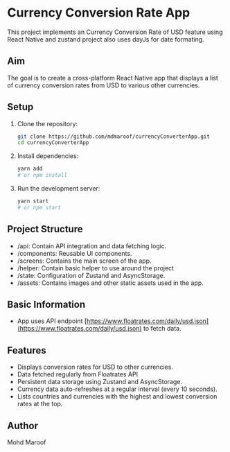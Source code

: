 # Currency Conversion Rate App

This project implements an Currency Conversion Rate of USD feature using React Native and zustand project also uses dayJs for date formating.

## Aim

The goal is to create a cross-platform React Native app that displays a list of currency conversion rates from USD to various other currencies.

## Setup

1. Clone the repository:

   ```bash
   git clone https://github.com/mdmaroof/currencyConverterApp.git
   cd currencyConverterApp
   ```

2. Install dependencies:

   ```bash
   yarn add
   # or npm install
   ```

3. Run the development server:

   ```bash
   yarn start
   # or npm start
   ```

## Project Structure

- /api: Contain API integration and data fetching logic.
- /components: Reusable UI components.
- /screens: Contains the main screen of the app.
- /helper: Contain basic helper to use around the project
- /state: Configuration of Zustand and AsyncStorage.
- /assets: Contains images and other static assets used in the app.

## Basic Information

- App uses API endpoint [https://www.floatrates.com/daily/usd.json](https://www.floatrates.com/daily/usd.json) to fetch data.

## Features

- Displays conversion rates for USD to other currencies.
- Data fetched regularly from Floatrates API
- Persistent data storage using Zustand and AsyncStorage.
- Currency data auto-refreshes at a regular interval (every 10 seconds).
- Lists countries and currencies with the highest and lowest conversion rates at the top.

## Author

Mohd Maroof
